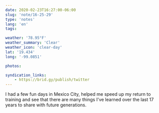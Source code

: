 ```yaml
---
date: 2020-02-23T16:27:00-06:00
slug: 'note/16-25-29'
type: 'notes'
lang: 'en'
tags:

weather: '78.95°F'
weather_summary: 'Clear'
weather_icon: 'clear-day'
lat: '19.434'
long: '-99.0851'

photos:

syndication_links:
    - https://brid.gy/publish/twitter
---
```

I had a few fun days in Mexico City, helped me speed up my return to training and see that there are many things I've learned over the last 17 years to share with future generations.
